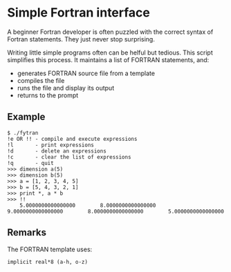Simple Fortran interface
========================

A beginner Fortran developer is often puzzled with
the correct syntax of Fortran statements.
They just never stop surprising.

Writing little simple programs often can be helful but tedious.
This script simplifies this process.
It maintains a list of FORTRAN statements, and:
* generates FORTRAN source file from a template
* compiles the file
* runs the file and display its output
* returns to the prompt


Example
-------

    $ ./fytran
    !e OR !! - compile and execute expressions
    !l       - print expressions
    !d       - delete an expressions
    !c       - clear the list of expressions
    !q       - quit
    >>> dimension a(5)
    >>> dimension b(5)
    >>> a = [1, 2, 3, 4, 5]
    >>> b = [5, 4, 3, 2, 1]
    >>> print *, a * b
    >>> !!
        5.0000000000000000        8.0000000000000000        9.0000000000000000        8.0000000000000000        5.0000000000000000     



Remarks
-------
The FORTRAN template uses:

    implicit real*8 (a-h, o-z)
